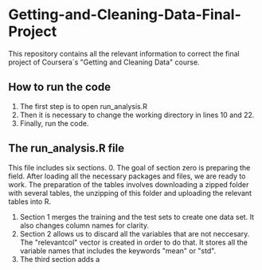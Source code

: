 # Getting-and-Cleaning-Data-Final-Project
This repository contains all the relevant information to correct the final project of Coursera´s "Getting and Cleaning Data" course.

## How to run the code
1. The first step is to open run_analysis.R
2. Then it is necessary to change the working directory in lines 10 and 22.
3. Finally, run the code.

## The run_analysis.R file
This file includes six sections.
0. The goal of section zero is preparing the field. After loading all the necessary packages and files, we are ready to work. The preparation of the tables involves downloading a zipped folder with several tables, the unzipping of this folder and uploading the relevant tables into R.
1. Section 1 merges the training and the test sets to create one data set. It also changes column names for clarity.
2. Section 2 allows us to discard all the variables that are not neccesary. The "relevantcol" vector is created in order to do that. It stores all the variable names that includes the keywords "mean" or "std".
3. The third section adds a 

